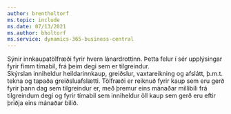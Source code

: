 ```yaml
---
author: brentholtorf
ms.topic: include
ms.date: 07/13/2021
ms.author: bholtorf
ms.service: dynamics-365-business-central
---
```

Sýnir innkaupatölfræði fyrir hvern lánardrottinn. Þetta felur í sér upplýsingar fyrir fimm tímabil, frá þeim degi sem er tilgreindur.<br>Skýrslan inniheldur heildarinnkaup, greiðslur, vaxtareikning og afslátt, þ.m.t. tekna og tapaða greiðsluafslætti. Tölfræði er reiknuð fyrir kaup sem eru gerð fyrir þann dag sem tilgreindur er, með þremur eins mánaðar millibili frá tilgreindum degi og fyrir tímabil sem inniheldur öll kaup sem gerð eru eftir þriðja eins mánaðar bilið.